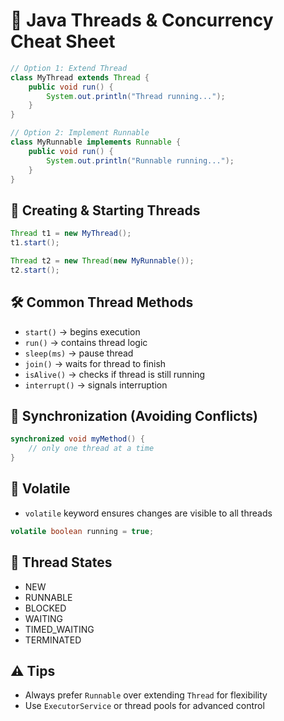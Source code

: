 # 🧵 Java Threads & Concurrency Cheat Sheet

```java
// Option 1: Extend Thread
class MyThread extends Thread {
    public void run() {
        System.out.println("Thread running...");
    }
}

// Option 2: Implement Runnable
class MyRunnable implements Runnable {
    public void run() {
        System.out.println("Runnable running...");
    }
}
```

## 🔧 Creating & Starting Threads

```java
Thread t1 = new MyThread();
t1.start();

Thread t2 = new Thread(new MyRunnable());
t2.start();
```

## 🛠️ Common Thread Methods

- `start()` → begins execution  
- `run()` → contains thread logic  
- `sleep(ms)` → pause thread  
- `join()` → waits for thread to finish  
- `isAlive()` → checks if thread is still running  
- `interrupt()` → signals interruption  

## 🔐 Synchronization (Avoiding Conflicts)

```java
synchronized void myMethod() {
    // only one thread at a time
}
```

## 🔁 Volatile

- `volatile` keyword ensures changes are visible to all threads  
```java
volatile boolean running = true;
```

## 🚦 Thread States

- NEW  
- RUNNABLE  
- BLOCKED  
- WAITING  
- TIMED_WAITING  
- TERMINATED

## ⚠️ Tips

- Always prefer `Runnable` over extending `Thread` for flexibility  
- Use `ExecutorService` or thread pools for advanced control